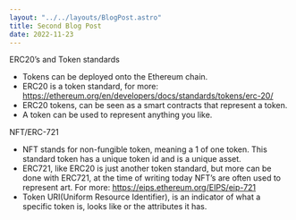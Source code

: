 ```yaml
---
layout: "../../layouts/BlogPost.astro"
title: Second Blog Post
date: 2022-11-23
---
```


ERC20’s and Token standards

- Tokens can be deployed onto the Ethereum chain.
- ERC20 is a token standard, for more: https://ethereum.org/en/developers/docs/standards/tokens/erc-20/
- ERC20 tokens, can be seen as a smart contracts that represent a token.
- A token can be used to represent anything you like.

NFT/ERC-721

- NFT stands for non-fungible token, meaning a 1 of one token. This standard token has a unique token id and is a unique asset.
- ERC721, like ERC20 is just another token standard, but more can be done with ERC721, at the time of writing today NFT’s are often used to represent art. For more: https://eips.ethereum.org/EIPS/eip-721
- Token URI(Uniform Resource Identifier), is an indicator of what a specific token is, looks like or the attributes it has.
